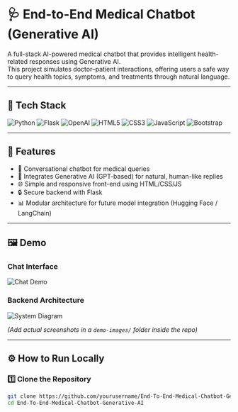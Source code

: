 # 🩺 End-to-End Medical Chatbot (Generative AI)

A full-stack AI-powered medical chatbot that provides intelligent health-related responses using Generative AI.  
This project simulates doctor–patient interactions, offering users a safe way to query health topics, symptoms, and treatments through natural language.

---

## 🚀 Tech Stack

![Python](https://img.shields.io/badge/Python-3776AB?style=for-the-badge&logo=python&logoColor=white)
![Flask](https://img.shields.io/badge/Flask-000000?style=for-the-badge&logo=flask&logoColor=white)
![OpenAI](https://img.shields.io/badge/OpenAI-412991?style=for-the-badge&logo=openai&logoColor=white)
![HTML5](https://img.shields.io/badge/HTML5-E34F26?style=for-the-badge&logo=html5&logoColor=white)
![CSS3](https://img.shields.io/badge/CSS3-1572B6?style=for-the-badge&logo=css3&logoColor=white)
![JavaScript](https://img.shields.io/badge/JavaScript-F7DF1E?style=for-the-badge&logo=javascript&logoColor=black)
![Bootstrap](https://img.shields.io/badge/Bootstrap-563D7C?style=for-the-badge&logo=bootstrap&logoColor=white)

---

## 🧠 Features

- 💬 Conversational chatbot for medical queries  
- 🧩 Integrates Generative AI (GPT-based) for natural, human-like replies  
- 🌐 Simple and responsive front-end using HTML/CSS/JS  
- 🔒 Secure backend with Flask  
- 📊 Modular architecture for future model integration (Hugging Face / LangChain)  

---

## 🖼️ Demo

### Chat Interface
![Chat Demo](demo-images/chat-ui.png)

### Backend Architecture
![System Diagram](demo-images/system-architecture.png)

*(Add actual screenshots in a `demo-images/` folder inside the repo)*

---

## ⚙️ How to Run Locally

### 1️⃣ Clone the Repository
```bash
git clone https://github.com/yourusername/End-To-End-Medical-Chatbot-Generative-AI.git
cd End-To-End-Medical-Chatbot-Generative-AI
